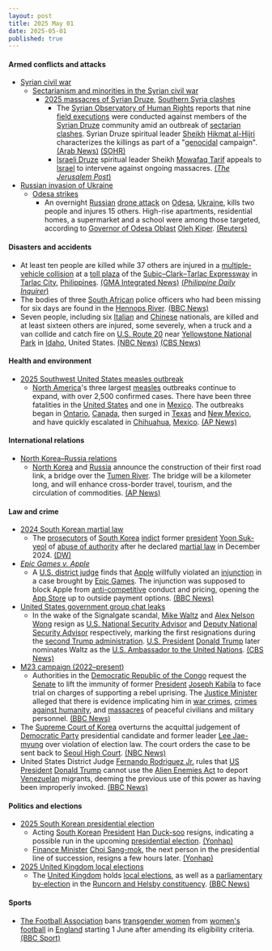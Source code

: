 ```yaml
---
layout: post
title: 2025 May 01
date: 2025-05-01
published: true
---
```



#### Armed conflicts and attacks

* [Syrian civil war](https://en.wikipedia.org/wiki/Syrian_civil_war "Syrian civil war")
  * [Sectarianism and minorities in the Syrian civil war](https://en.wikipedia.org/wiki/Sectarianism_and_minorities_in_the_Syrian_civil_war "Sectarianism and minorities in the Syrian civil war")
    * [2025 massacres of Syrian Druze](https://en.wikipedia.org/wiki/2025_massacres_of_Syrian_Druze "2025 massacres of Syrian Druze"), [Southern Syria clashes](https://en.wikipedia.org/wiki/Southern_Syria_clashes_%28April_2025%E2%80%93present%29 "Southern Syria clashes (April 2025–present)")
      * The [Syrian Observatory of Human Rights](https://en.wikipedia.org/wiki/Syrian_Observatory_for_Human_Rights "Syrian Observatory for Human Rights") reports that nine [field executions](https://en.wikipedia.org/wiki/Extrajudicial_killing "Extrajudicial killing") were conducted against members of the [Syrian Druze](https://en.wikipedia.org/wiki/Druze_in_Syria "Druze in Syria") community amid an outbreak of [sectarian clashes](https://en.wikipedia.org/wiki/Sectarianism_and_minorities_in_the_Syrian_civil_war "Sectarianism and minorities in the Syrian civil war"). Syrian Druze spiritual leader [Sheikh](https://en.wikipedia.org/wiki/Sheikh "Sheikh") [Hikmat al-Hijri](https://en.wikipedia.org/wiki/Hikmat_al-Hijri "Hikmat al-Hijri") characterizes the killings as part of a "[genocidal](https://en.wikipedia.org/wiki/Genocidal "Genocidal") campaign". [(Arab News)](https://www.arabnews.com/node/2599119/middle-east) [(SOHR)](https://www.syriahr.com/9-%D8%AD%D8%A7%D9%84%D8%A7%D8%AA-%D8%A5%D8%B9%D8%AF%D8%A7%D9%85-%D9%85%D9%8A%D8%AF%D8%A7%D9%86%D9%8A-%D9%8892-%D9%82%D8%AA%D9%8A%D9%84%D8%A7-%D8%AE%D9%84%D8%A7%D9%84-%D8%A7%D9%84%D8%A7%D8%B4%D8%AA/759406/)
      * [Israeli Druze](https://en.wikipedia.org/wiki/Israeli_Druze "Israeli Druze") spiritual leader Sheikh [Mowafaq Tarif](https://en.wikipedia.org/wiki/Mowafaq_Tarif "Mowafaq Tarif") appeals to [Israel](https://en.wikipedia.org/wiki/Israel "Israel") to intervene against ongoing massacres. [(*The Jerusalem Post*)](https://www.jpost.com/israel-news/article-852241)
* [Russian invasion of Ukraine](https://en.wikipedia.org/wiki/Russian_invasion_of_Ukraine "Russian invasion of Ukraine")
  * [Odesa strikes](https://en.wikipedia.org/wiki/Odesa_strikes_%282022%E2%80%93present%29 "Odesa strikes (2022–present)")
    * An overnight [Russian](https://en.wikipedia.org/wiki/Russian_Armed_Forces "Russian Armed Forces") [drone attack](https://en.wikipedia.org/wiki/Drone_warfare "Drone warfare") on [Odesa](https://en.wikipedia.org/wiki/Odesa "Odesa"), [Ukraine](https://en.wikipedia.org/wiki/Ukraine "Ukraine"), kills two people and injures 15 others. High-rise apartments, residential homes, a supermarket and a school were among those targeted, according to [Governor of Odesa Oblast](https://en.wikipedia.org/wiki/Governor_of_Odesa_Oblast "Governor of Odesa Oblast") [Oleh Kiper](https://en.wikipedia.org/wiki/Oleh_Kiper "Oleh Kiper"). [(Reuters)](https://www.reuters.com/world/europe/russian-drones-damage-dwellings-infrastructure-ukraines-odesa-2025-04-30/)

#### Disasters and accidents

* At least ten people are killed while 37 others are injured in a [multiple-vehicle collision](https://en.wikipedia.org/wiki/Multiple-vehicle_collision "Multiple-vehicle collision") at a [toll plaza](https://en.wikipedia.org/wiki/Tollbooth "Tollbooth") of the [Subic–Clark–Tarlac Expressway](https://en.wikipedia.org/wiki/Subic%E2%80%93Clark%E2%80%93Tarlac_Expressway "Subic–Clark–Tarlac Expressway") in [Tarlac City](https://en.wikipedia.org/wiki/Tarlac_City "Tarlac City"), [Philippines](https://en.wikipedia.org/wiki/Philippines "Philippines"). [(GMA Integrated News)](https://www.gmanetwork.com/news/topstories/metro/944642/12-dead-over-20-hurt-in-sctex-toll-plaza-multiple-collision/story/) [(*Philippine Daily Inquirer*)](https://newsinfo.inquirer.net/2057499/10-dead-in-sctex-toll-plaza-crash)
* The bodies of three [South African](https://en.wikipedia.org/wiki/South_Africa "South Africa") police officers who had been missing for six days are found in the [Hennops River](https://en.wikipedia.org/wiki/Hennops_River "Hennops River"). [(BBC News)](https://www.bbc.com/news/articles/cp8kejn3k10o)
* Seven people, including six [Italian](https://en.wikipedia.org/wiki/Italy "Italy") and [Chinese](https://en.wikipedia.org/wiki/China "China") nationals, are killed and at least sixteen others are injured, some severely, when a truck and a van collide and catch fire on [U.S. Route 20](https://en.wikipedia.org/wiki/U.S._Route_20 "U.S. Route 20") near [Yellowstone National Park](https://en.wikipedia.org/wiki/Yellowstone_National_Park "Yellowstone National Park") in [Idaho](https://en.wikipedia.org/wiki/Idaho "Idaho"), United States. [(NBC News)](https://www.nbcnews.com/news/us-news/7-killed-idaho-tour-van-truck-collide-yellowstone-rcna204491) [(CBS News)](https://www.cbsnews.com/news/idaho-crash-tour-van-pickup-collide-deaths/)

#### Health and environment

* [2025 Southwest United States measles outbreak](https://en.wikipedia.org/wiki/2025_Southwest_United_States_measles_outbreak "2025 Southwest United States measles outbreak")
  * [North America](https://en.wikipedia.org/wiki/North_America "North America")'s three largest [measles](https://en.wikipedia.org/wiki/Measles "Measles") outbreaks continue to expand, with over 2,500 confirmed cases. There have been three fatalities in the [United States](https://en.wikipedia.org/wiki/United_States "United States") and one in [Mexico](https://en.wikipedia.org/wiki/Mexico "Mexico"). The outbreaks began in [Ontario](https://en.wikipedia.org/wiki/Ontario "Ontario"), [Canada](https://en.wikipedia.org/wiki/Canada "Canada"), then surged in [Texas](https://en.wikipedia.org/wiki/Texas "Texas") and [New Mexico](https://en.wikipedia.org/wiki/New_Mexico "New Mexico"), and have quickly escalated in [Chihuahua](https://en.wikipedia.org/wiki/Chihuahua_%28state%29 "Chihuahua (state)"), [Mexico](https://en.wikipedia.org/wiki/Mexico "Mexico"). [(AP News)](https://apnews.com/article/measles-texas-mexico-canada-ontario-0956a30c043b030ae79bc9f67c6ce89c)

#### International relations

* [North Korea–Russia relations](https://en.wikipedia.org/wiki/North_Korea%E2%80%93Russia_relations "North Korea–Russia relations")
  * [North Korea](https://en.wikipedia.org/wiki/North_Korea "North Korea") and [Russia](https://en.wikipedia.org/wiki/Russia "Russia") announce the construction of their first road link, a bridge over the [Tumen River](https://en.wikipedia.org/wiki/Tumen_River "Tumen River"). The bridge will be a kilometer long, and will enhance cross-border travel, tourism, and the circulation of commodities. [(AP News)](https://apnews.com/article/north-korea-russia-bridge-troops-ukraine-3358c993c68da2dd4ab287c3fd98adba)

#### Law and crime

* [2024 South Korean martial law](https://en.wikipedia.org/wiki/2024_South_Korean_martial_law "2024 South Korean martial law")
  * The [prosecutors](https://en.wikipedia.org/wiki/Supreme_Prosecutors%27_Office_of_the_Republic_of_Korea "Supreme Prosecutors' Office of the Republic of Korea") of [South Korea](https://en.wikipedia.org/wiki/South_Korea "South Korea") [indict](https://en.wikipedia.org/wiki/Indictment_%28law%29 "Indictment (law)") former [president](https://en.wikipedia.org/wiki/President_of_South_Korea "President of South Korea") [Yoon Suk-yeol](https://en.wikipedia.org/wiki/Yoon_Suk-yeol "Yoon Suk-yeol") of [abuse of authority](https://en.wikipedia.org/wiki/Abuse_of_power "Abuse of power") after he declared [martial law](https://en.wikipedia.org/wiki/Martial_law "Martial law") in December 2024. [(DW)](https://www.dw.com/en/south-koreas-ex-president-yoon-indicted-for-abuse-of-power/a-72404283)
* *[Epic Games v. Apple](https://en.wikipedia.org/wiki/Epic_Games_v._Apple "Epic Games v. Apple")*
  * A [U.S. district judge](https://en.wikipedia.org/wiki/U.S._district_judge "U.S. district judge") finds that [Apple](https://en.wikipedia.org/wiki/Apple_Inc. "Apple Inc.") willfully violated an [injunction](https://en.wikipedia.org/wiki/Injunction "Injunction") in a case brought by [Epic Games](https://en.wikipedia.org/wiki/Epic_Games "Epic Games"). The injunction was supposed to block Apple from [anti-competitive](https://en.wikipedia.org/wiki/Anti-competitive "Anti-competitive") conduct and pricing, opening the [App Store](https://en.wikipedia.org/wiki/App_Store "App Store") up to outside payment options. [(BBC News)](https://www.bbc.com/news/articles/c62xv43xqq5o)
* [United States government group chat leaks](https://en.wikipedia.org/wiki/United_States_government_group_chat_leaks "United States government group chat leaks")
  * In the wake of the Signalgate scandal, [Mike Waltz](https://en.wikipedia.org/wiki/Mike_Waltz "Mike Waltz") and [Alex Nelson Wong](https://en.wikipedia.org/wiki/Alex_Nelson_Wong "Alex Nelson Wong") resign as [U.S. National Security Advisor](https://en.wikipedia.org/wiki/National_Security_Advisor_%28United_States%29 "National Security Advisor (United States)") and [Deputy National Security Advisor](https://en.wikipedia.org/wiki/Deputy_National_Security_Advisor "Deputy National Security Advisor") respectively, marking the first resignations during the [second Trump administration](https://en.wikipedia.org/wiki/Second_presidency_of_Donald_Trump "Second presidency of Donald Trump"). [U.S. President](https://en.wikipedia.org/wiki/President_of_the_United_States "President of the United States") [Donald Trump](https://en.wikipedia.org/wiki/Donald_Trump "Donald Trump") later nominates Waltz as the [U.S. Ambassador to the United Nations](https://en.wikipedia.org/wiki/U.S._Ambassador_to_the_United_Nations "U.S. Ambassador to the United Nations"). [(CBS News)](https://www.cbsnews.com/news/trump-mike-waltz-alex-wong/)
* [M23 campaign (2022–present)](https://en.wikipedia.org/wiki/M23_campaign_%282022%E2%80%93present%29 "M23 campaign (2022–present)")
  * Authorities in the [Democratic Republic of the Congo](https://en.wikipedia.org/wiki/Democratic_Republic_of_the_Congo "Democratic Republic of the Congo") request the [Senate](https://en.wikipedia.org/wiki/Senate_%28Democratic_Republic_of_the_Congo%29 "Senate (Democratic Republic of the Congo)") to lift the immunity of former [President](https://en.wikipedia.org/wiki/List_of_presidents_of_the_Democratic_Republic_of_the_Congo "List of presidents of the Democratic Republic of the Congo") [Joseph Kabila](https://en.wikipedia.org/wiki/Joseph_Kabila "Joseph Kabila") to face trial on charges of supporting a rebel uprising. The [Justice Minister](https://en.wikipedia.org/wiki/Ministry_of_Justice_%28Democratic_Republic_of_the_Congo%29 "Ministry of Justice (Democratic Republic of the Congo)") alleged that there is evidence implicating him in [war crimes](https://en.wikipedia.org/wiki/War_crimes "War crimes"), [crimes against humanity](https://en.wikipedia.org/wiki/Crimes_against_humanity "Crimes against humanity"), and [massacres](https://en.wikipedia.org/wiki/Massacre "Massacre") of peaceful civilians and military personnel. [(BBC News)](https://www.bbc.com/news/articles/cq5wxe10xxwo)
* The [Supreme Court of Korea](https://en.wikipedia.org/wiki/Supreme_Court_of_Korea "Supreme Court of Korea") overturns the acquittal judgement of [Democratic Party](https://en.wikipedia.org/wiki/Democratic_Party_%28South_Korea%2C_2015%29 "Democratic Party (South Korea, 2015)") presidential candidate and former leader [Lee Jae-myung](https://en.wikipedia.org/wiki/Lee_Jae-myung "Lee Jae-myung") over violation of election law. The court orders the case to be sent back to [Seoul High Court](https://en.wikipedia.org/wiki/High_courts_of_South_Korea "High courts of South Korea"). [(NBC News)](https://www.nbcnews.com/world/asia/south-koreas-top-court-rules-presidential-frontrunner-potentially-upen-rcna204014)
* United States District Judge [Fernando Rodriguez Jr.](https://en.wikipedia.org/wiki/Fernando_Rodriguez_Jr. "Fernando Rodriguez Jr.") rules that [US President](https://en.wikipedia.org/wiki/US_President "US President") [Donald Trump](https://en.wikipedia.org/wiki/Donald_Trump "Donald Trump") cannot use the [Alien Enemies Act](https://en.wikipedia.org/wiki/Alien_Enemies_Act "Alien Enemies Act") to deport [Venezuelan](https://en.wikipedia.org/wiki/Venezuela "Venezuela") migrants, deeming the previous use of this power as having been improperly invoked. [(BBC News)](https://www.bbc.com/news/articles/cgm8r1eekd4o)

#### Politics and elections

* [2025 South Korean presidential election](https://en.wikipedia.org/wiki/2025_South_Korean_presidential_election "2025 South Korean presidential election")
  * Acting [South Korean](https://en.wikipedia.org/wiki/South_Korea "South Korea") [President](https://en.wikipedia.org/wiki/President_of_South_Korea "President of South Korea") [Han Duck-soo](https://en.wikipedia.org/wiki/Han_Duck-soo "Han Duck-soo") resigns, indicating a possible run in the upcoming [presidential election](https://en.wikipedia.org/wiki/Presidential_elections_in_South_Korea "Presidential elections in South Korea"). [(Yonhap)](https://en.yna.co.kr/view/AEN20250501005400315)
  * [Finance Minister](https://en.wikipedia.org/wiki/Minister_of_Economy_and_Finance_%28South_Korea%29 "Minister of Economy and Finance (South Korea)") [Choi Sang-mok](https://en.wikipedia.org/wiki/Choi_Sang-mok "Choi Sang-mok"), the next person in the presidential line of succession, resigns a few hours later. [(Yonhap)](https://m-en.yna.co.kr/view/AEN20250501008251320)
* [2025 United Kingdom local elections](https://en.wikipedia.org/wiki/2025_United_Kingdom_local_elections "2025 United Kingdom local elections")
  * The [United Kingdom](https://en.wikipedia.org/wiki/United_Kingdom "United Kingdom") holds [local elections](https://en.wikipedia.org/wiki/Local_elections "Local elections"), as well as a [parliamentary by-election](https://en.wikipedia.org/wiki/2025_Runcorn_and_Helsby_by-election "2025 Runcorn and Helsby by-election") in the [Runcorn and Helsby constituency](https://en.wikipedia.org/wiki/Runcorn_and_Helsby_%28UK_Parliament_constituency%29 "Runcorn and Helsby (UK Parliament constituency)"). [(BBC News)](https://www.bbc.co.uk/news/articles/crm3rl27k8lo)

#### Sports

* [The Football Association](https://en.wikipedia.org/wiki/The_Football_Association "The Football Association") bans [transgender women](https://en.wikipedia.org/wiki/Trans_woman "Trans woman") from [women's football](https://en.wikipedia.org/wiki/Women%27s_football_in_England "Women's football in England") in [England](https://en.wikipedia.org/wiki/England "England") starting 1 June after amending its eligibility criteria. [(BBC Sport)](https://www.bbc.co.uk/sport/football/articles/cz01z4rdx4no)
